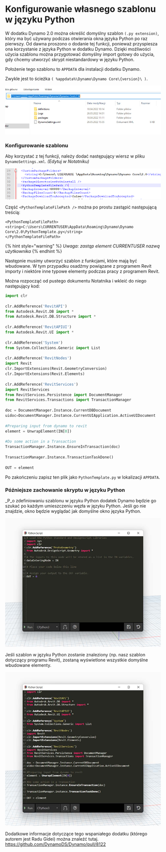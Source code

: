# Konfigurowanie własnego szablonu w języku Python

W dodatku Dynamo 2.0 można określić domyślny szablon `(.py extension)`, który ma być używany podczas otwierania okna języka Python po raz pierwszy. Od dawna proszono o dodanie tej funkcji, ponieważ przyspiesza ona korzystanie z języka Python w dodatku Dynamo. Dzięki możliwości użycia szablonu można przygotować domyślny import gotowy do użycia, gdy chcemy utworzyć skrypt niestandardowy w języku Python.

Położenie tego szablonu to `APPDATA` dla instalacji dodatku Dynamo.

Zwykle jest to ścieżka `( %appdata%\Dynamo\Dynamo Core\{version}\ )`.

![](../images/8-3/3/pythontemplates-appdatafolderlocation.jpg)

### Konfigurowanie szablonu

Aby korzystać z tej funkcji, należy dodać następujący wiersz w pliku `DynamoSettings.xml`. _(Edytuj w Notatniku)_

![](../images/8-3/3/pythontemplates-dynamosettingsxmlfile.png)

Część `<PythonTemplateFilePath />` można po prostu zastąpić następującą treścią:

```
<PythonTemplateFilePath>
<string>C:\Users\CURRENTUSER\AppData\Roaming\Dynamo\Dynamo Core\2.0\PythonTemplate.py</string>
</PythonTemplateFilePath>
```

{% hint style="warning" %} _Uwaga: zastąp element CURRENTUSER nazwą użytkownika_ {% endhint %}

Następnie musimy utworzyć szablon z funkcjami, które mają być wbudowane. W tym przypadku osadźmy powiązane z programem Revit importy i niektóre inne typowe elementy podczas pracy z programem Revit.

Można rozpocząć od pustego dokumentu Notatnika i wkleić do niego następujący kod:

``` py
import clr

clr.AddReference('RevitAPI')
from Autodesk.Revit.DB import *
from Autodesk.Revit.DB.Structure import *

clr.AddReference('RevitAPIUI')
from Autodesk.Revit.UI import *

clr.AddReference('System')
from System.Collections.Generic import List

clr.AddReference('RevitNodes')
import Revit
clr.ImportExtensions(Revit.GeometryConversion)
clr.ImportExtensions(Revit.Elements)

clr.AddReference('RevitServices')
import RevitServices
from RevitServices.Persistence import DocumentManager
from RevitServices.Transactions import TransactionManager

doc = DocumentManager.Instance.CurrentDBDocument
uidoc=DocumentManager.Instance.CurrentUIApplication.ActiveUIDocument

#Preparing input from dynamo to revit
element = UnwrapElement(IN[0])

#Do some action in a Transaction
TransactionManager.Instance.EnsureInTransaction(doc)

TransactionManager.Instance.TransactionTaskDone()

OUT = element
```

Po zakończeniu zapisz ten plik jako `PythonTemplate.py` w lokalizacji `APPDATA`.

### Późniejsze zachowanie skryptu w języku Python

_P_o zdefiniowaniu szablonu w języku Python dodatek Dynamo będzie go szukać po każdym umieszczeniu węzła w języku Python. Jeśli go nie znajdzie, okno będzie wyglądać jak domyślne okno języka Python.

![](../images/8-3/3/pythontemplates-beforesetuptemplate.jpg)

Jeśli szablon w języku Python zostanie znaleziony (np. nasz szablon dotyczący programu Revit), zostaną wyświetlone wszystkie domyślne wbudowane elementy.

![](../images/8-3/3/pythontemplates-aftersetuptemplate.jpg)

Dodatkowe informacje dotyczące tego wspaniałego dodatku (którego autorem jest Radu Gidei) można znaleźć tutaj. https://github.com/DynamoDS/Dynamo/pull/8122
